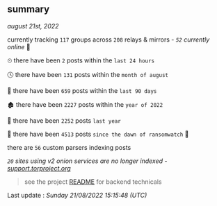 
## summary
_august 21st, 2022_

currently tracking `117` groups across `208` relays & mirrors - _`52` currently online_ 📡

⏲ there have been `2` posts within the `last 24 hours`

🕓 there have been `131` posts within the `month of august`

📅 there have been `659` posts within the `last 90 days`

🏚 there have been `2227` posts within the `year of 2022`

🚀 there have been `2252` posts `last year`

🦕 there have been `4513` posts `since the dawn of ransomwatch` 🐣

there are `56` custom parsers indexing posts

_`20` sites using v2 onion services are no longer indexed - [support.torproject.org](https://support.torproject.org/onionservices/v2-deprecation/)_

> see the project [README](https://github.com/jmousqueton/ransomwatch#readme) for backend technicals



Last update : _Sunday 21/08/2022 15:15:48 (UTC)_

